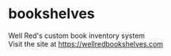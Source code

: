 # bookshelves
Well Red's custom book inventory system\
Visit the site at https://wellredbookshelves.com
